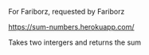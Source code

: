 For Fariborz, requested by Fariborz

https://sum-numbers.herokuapp.com/

Takes two intergers and returns the sum
